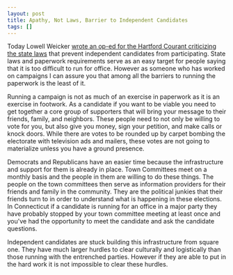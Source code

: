 ```yaml
---
layout: post
title: Apathy, Not Laws, Barrier to Independent Candidates
tags: []
---
```

Today Lowell Weicker <a href="http://www.courant.com/news/opinion/hc-op-weicker-power-to-people-0912-20100912,0,2142960.story" target="_blank">wrote an op-ed for the Hartford Courant criticizing the state laws</a> that prevent independent candidates from participating. State laws and paperwork requirements serve as an easy target for people saying that it is too difficult to run for office. However as someone who has worked on campaigns I can assure you that among all the barriers to running the paperwork is the least of it.<p>Running a campaign is not as much of an exercise in paperwork as it is an exercise in footwork. As a candidate if you want to be viable you need to get together a core group of supporters that will bring your message to their friends, family, and neighbors. These people need to not only be willing to vote for you, but also give you money, sign your petition, and make calls or knock doors. While there are votes to be rounded up by carpet bombing the electorate with television ads and mailers, these votes are not going to materialize unless you have a ground presence.</p><p>Democrats and Republicans have an easier time because the infrastructure and support for them is already in place. Town Committees meet on a monthly basis and the people in them are willing to do these things. The people on the town committees then serve as information providers for their friends and family in the community. They are the political junkies that their friends turn to in order to understand what is happening in these elections. In Connecticut if a candidate is running for an office in a major party they have probably stopped by your town committee meeting at least once and you've had the opportunity to meet the candidate and ask the candidate questions.</p><p>Independent candidates are stuck building this infrastructure from square one. They have much larger hurdles to clear culturally and logistically than those running with the entrenched parties. However if they are able to put in the hard work it is not impossible to clear these hurdles.</p>
